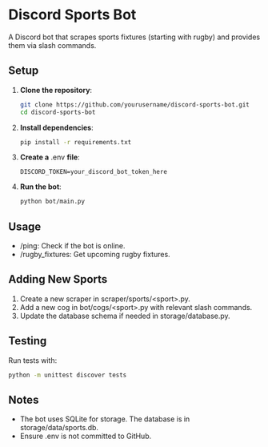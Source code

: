 # Discord Sports Bot

A Discord bot that scrapes sports fixtures (starting with rugby) and provides them via slash commands.

## Setup

1. **Clone the repository**:

   ```bash
   git clone https://github.com/yourusername/discord-sports-bot.git
   cd discord-sports-bot
   ```

2. **Install dependencies**:

   ```bash
   pip install -r requirements.txt
   ```

3. **Create a** .env **file**:

   ```env
   DISCORD_TOKEN=your_discord_bot_token_here
   ```

4. **Run the bot**:

   ```bash
   python bot/main.py
   ```

## Usage

- /ping: Check if the bot is online.
- /rugby_fixtures: Get upcoming rugby fixtures.

## Adding New Sports

1. Create a new scraper in scraper/sports/&lt;sport&gt;.py.
2. Add a new cog in bot/cogs/&lt;sport&gt;.py with relevant slash commands.
3. Update the database schema if needed in storage/database.py.

## Testing

Run tests with:

```bash
python -m unittest discover tests
```

## Notes

- The bot uses SQLite for storage. The database is in storage/data/sports.db.
- Ensure .env is not committed to GitHub.